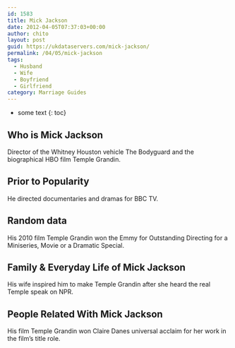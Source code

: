 ```yaml
---
id: 1583
title: Mick Jackson
date: 2012-04-05T07:37:03+00:00
author: chito
layout: post
guid: https://ukdataservers.com/mick-jackson/
permalink: /04/05/mick-jackson
tags:
  - Husband
  - Wife
  - Boyfriend
  - Girlfriend
category: Marriage Guides
---
```


* some text
{: toc}
          
          
## Who is  Mick Jackson
                  
                  
                  
Director of the Whitney Houston vehicle The Bodyguard and the biographical HBO film Temple Grandin.
                  
                
                
                
## Prior to Popularity 
                  
                  
                  
He directed documentaries and dramas for BBC TV.
                  
                
                
                
## Random data 
                  
                  
                  
His 2010 film Temple Grandin won the Emmy for Outstanding Directing for a Miniseries, Movie or a Dramatic Special.
                  
                
                
                
## Family & Everyday Life of Mick Jackson
                  
                  
                  
His wife inspired him to make Temple Grandin after she heard the real Temple speak on NPR.
                  
                
                
                
## People Related With  Mick Jackson
                  
                  
                  
His film Temple Grandin won Claire Danes universal acclaim for her work in the film&#8217;s title role.
                  
                
              
            
          
          
          
    
    
  
